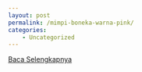 ```yaml
---
layout: post
permalink: /mimpi-boneka-warna-pink/
categories:
    - Uncategorized
---
```


[Baca Selengkapnya](/02)